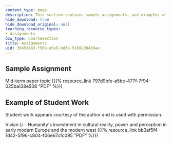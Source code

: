 ```yaml
---
content_type: page
description: This section contains sample assignments, and examples of student work.
hide_download: true
hide_download_original: null
learning_resource_types:
- Assignments
ocw_type: CourseSection
title: Assignments
uid: 394534b3-f56b-e6e9-bd3b-51692d0430ae
---
```


Sample Assignment
-----------------

Mid-term paper topic ({{% resource_link 797d9bfe-a5be-477f-7f94-025ba138e508 "PDF" %}})

Example of Student Work
-----------------------

Student work appears courtesy of the author and is used with permission.

Vivian Li - Humanity's investment in cultural reality, power and perception in early modern Europe and the modern west ({{% resource_link bb3af5f4-1d42-5f96-c804-f06e67cfc095 "PDF" %}})